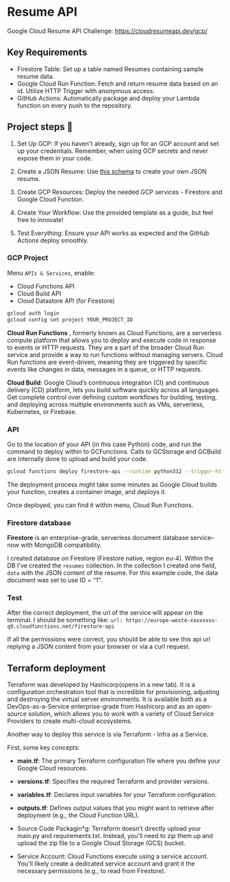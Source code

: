 # Resume API
Google Cloud Resume API Challenge: https://cloudresumeapi.dev/gcp/


## Key Requirements
- Firestore Table: Set up a table named Resumes containing sample resume data.
- Google Cloud Run Function: Fetch and return resume data based on an id. Utilize HTTP Trigger with anonymous access.
- GitHub Actions: Automatically package and deploy your Lambda function on every push to the repository.

## Project steps 🚀
1. Set Up GCP: If you haven't already, sign up for an GCP account and set up your credentials. Remember, when using GCP secrets and never expose them in your code.

2. Create a JSON Resume: Use [this schema](https://jsonresume.org/schema/) to create your own JSON resume.

3. Create GCP Resources: Deploy the needed GCP services - Firestore and Google Cloud Function.

4. Create Your Workflow: Use the provided template as a guide, but feel free to innovate!

5. Test Everything: Ensure your API works as expected and the GitHub Actions deploy smoothly.

### GCP Project
Menu `APIs & Services`, enable: 
- Cloud Functions API
- Cloud Build API
- Cloud Datastore API (for Firestore)

```bash
gcloud auth login
gcloud config set project YOUR_PROJECT_ID
```

**Cloud Run Functions** , formerly known as Cloud Functions, are a serverless compute platform that allows you to deploy and execute code in response to events or HTTP requests. They are a part of the broader Cloud Run service and provide a way to run functions without managing servers. Cloud Run functions are event-driven, meaning they are triggered by specific events like changes in data, messages in a queue, or HTTP requests. 

**Cloud Build**: Google Cloud’s continuous integration (CI) and continuous delivery (CD) platform, lets you build software quickly across all languages. Get complete control over defining custom workflows for building, testing, and deploying across multiple environments such as VMs, serverless, Kubernetes, or Firebase.

### API
Go to the location of your API (in this case Python) code, and run the command to deploy within to GCFunctions. Calls to GCStorage and GCBuild are internally done to upload and build your code.

```bash
gcloud functions deploy firestore-api --runtime python312 --trigger-http --allow-unauthenticated --entry-point get_resume --region europe-west4 --memory 256MB --timeout 60s
```

The deployment process might take some minutes as Google Cloud builds your function, creates a container image, and deploys it.

Once deployed, you can find it within menu, Cloud Run Functions.

### Firestore database
**Firestore** is an enterprise-grade, serverless document database service–now with MongoDB compatibility. 

I created database on Firestore (Firestore native, region eu-4). Within the DB I've created the `resumes` collection. In the collection I created one field, `data` with the JSON content of the resume. For this example code, the data document was set to use ID = "1".

### Test
After the correct deployment, the url of the service will appear on the terminal. I should be something like:
`url: https://europe-west4-xxxxxxxx-q9.cloudfunctions.net/firestore-api`

If all the permissions were correct, you should be able to see this api url replying a JSON content from  your browser or via a curl request.


## Terraform deployment

Terraform was developed by Hashicorp(opens in a new tab). It is a configuration orchestration tool that is incredible for provisioning, adjusting and destroying the virtual server environments. It is available both as a DevOps-as-a-Service enterprise-grade from Hashicorp and as an open-source solution, which allows you to work with a variety of Cloud Service Providers to create multi-cloud ecosystems.

Another way to deploy this service is via Terraform - Infra as a Service.

First, some key concepts:
- **main.tf**: The primary Terraform configuration file where you define your Google Cloud resources.

- **versions.tf**: Specifies the required Terraform and provider versions.

- **variables.tf**: Declares input variables for your Terraform configuration.

- **outputs.tf**: Defines output values that you might want to retrieve after deployment (e.g., the Cloud Function URL).

- Source Code Packagin*g: Terraform doesn't directly upload your main.py and requirements.txt. Instead, you'll need to zip them up and upload the zip file to a Google Cloud Storage (GCS) bucket.

- Service Account: Cloud Functions execute using a service account. You'll likely create a dedicated service account and grant it the necessary permissions (e.g., to read from Firestore).

